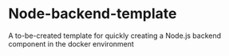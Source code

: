 # Node-backend-template
A to-be-created template for quickly creating a Node.js backend component in the docker environment
